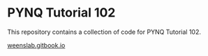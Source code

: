 # PYNQ Tutorial 102

This repository contains a collection of code for PYNQ Tutorial 102.

[weenslab.gitbook.io](https://weenslab.gitbook.io/pages)
